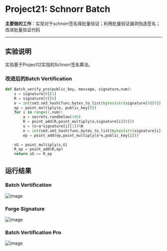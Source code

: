 # Project21: Schnorr Batch
**主要做的工作**：实现对于schnorr签名得批量验证；利用批量验证漏洞伪造签名；改进批量验证代码
***
## 实验说明
实验基于Project12实现的Schnorr签名算法。
### 改进后的Batch Vertification
```python
def Batch_verify_pro(public_key, message, signature,num):  
    s = signature[0][1]  
    R = signature[0][0]  
    e = int(sm3.sm3_hash(func.bytes_to_list(bytes(str(signature[0][0]) + message[0], encoding='utf-8'))),16)  
    ep = point_multiply(e, public_key[0])  
    for i in range(1,num):  
        a = secrets.randbelow(100)  
        R = point_add(R,point_multiply(a,signature[i][0]))  
        s = (s+a*signature[i][1])%N  
        e = int(sm3.sm3_hash(func.bytes_to_list(bytes(str(signature[i][0])+message[i], encoding='utf-8'))),16)  
        ep = point_add(ep,point_multiply(a*e,public_key[i]))  
  
    sG = point_multiply(s,G)  
    R_ep = point_add(R,ep)  
    return sG == R_ep
   ```
## 运行结果
### Batch Vertification
![image](https://github.com/Dianyudengdeng/homework-group-113/assets/93588357/c950cd49-1f38-45d9-bc6a-762beeed1a61)

### Forge Signature
![image](https://github.com/Dianyudengdeng/homework-group-113/assets/93588357/5b92ea37-5c5e-447d-a9ef-7b62ff7600da)
### Batch Vertification Pro
![image](https://github.com/Dianyudengdeng/homework-group-113/assets/93588357/9a98d2ca-6bf9-44ee-9188-e7f28798005c)
